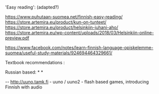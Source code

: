 


'Easy reading': (adapted?)

https://www.puhutaan-suomea.net/finnish-easy-reading/
https://store.artemira.eu/product/kun-on-tunteet/
https://store.artemira.eu/product/helsinkiin-juhani-aho/
https://store.artemira.eu/wp-content/uploads/2018/03/Helsinkiin-online-preview.pdf


https://www.facebook.com/notes/learn-finnish-language-opiskelemme-suomea/useful-study-materials/924694464329661/


Textbook recommendations :

Russian based:
 *
 *

--
http://uuno.tamk.fi - uuno / uuno2 - flash based games, introducing Finnish with audio 

